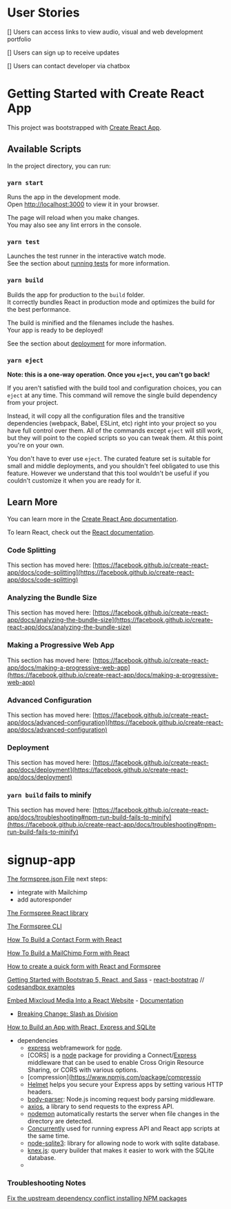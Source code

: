 # User Stories #

[] Users can access links to view audio, visual and web development portfolio

[] Users can sign up to receive updates 

[] Users can contact developer via chatbox


# Getting Started with Create React App

This project was bootstrapped with [Create React App](https://github.com/facebook/create-react-app).

## Available Scripts

In the project directory, you can run:

### `yarn start`

Runs the app in the development mode.\
Open [http://localhost:3000](http://localhost:3000) to view it in your browser.

The page will reload when you make changes.\
You may also see any lint errors in the console.

### `yarn test`

Launches the test runner in the interactive watch mode.\
See the section about [running tests](https://facebook.github.io/create-react-app/docs/running-tests) for more information.

### `yarn build`

Builds the app for production to the `build` folder.\
It correctly bundles React in production mode and optimizes the build for the best performance.

The build is minified and the filenames include the hashes.\
Your app is ready to be deployed!

See the section about [deployment](https://facebook.github.io/create-react-app/docs/deployment) for more information.

### `yarn eject`

**Note: this is a one-way operation. Once you `eject`, you can't go back!**

If you aren't satisfied with the build tool and configuration choices, you can `eject` at any time. This command will remove the single build dependency from your project.

Instead, it will copy all the configuration files and the transitive dependencies (webpack, Babel, ESLint, etc) right into your project so you have full control over them. All of the commands except `eject` will still work, but they will point to the copied scripts so you can tweak them. At this point you're on your own.

You don't have to ever use `eject`. The curated feature set is suitable for small and middle deployments, and you shouldn't feel obligated to use this feature. However we understand that this tool wouldn't be useful if you couldn't customize it when you are ready for it.

## Learn More

You can learn more in the [Create React App documentation](https://facebook.github.io/create-react-app/docs/getting-started).

To learn React, check out the [React documentation](https://reactjs.org/).

### Code Splitting

This section has moved here: [https://facebook.github.io/create-react-app/docs/code-splitting](https://facebook.github.io/create-react-app/docs/code-splitting)

### Analyzing the Bundle Size

This section has moved here: [https://facebook.github.io/create-react-app/docs/analyzing-the-bundle-size](https://facebook.github.io/create-react-app/docs/analyzing-the-bundle-size)

### Making a Progressive Web App

This section has moved here: [https://facebook.github.io/create-react-app/docs/making-a-progressive-web-app](https://facebook.github.io/create-react-app/docs/making-a-progressive-web-app)

### Advanced Configuration

This section has moved here: [https://facebook.github.io/create-react-app/docs/advanced-configuration](https://facebook.github.io/create-react-app/docs/advanced-configuration)

### Deployment

This section has moved here: [https://facebook.github.io/create-react-app/docs/deployment](https://facebook.github.io/create-react-app/docs/deployment)

### `yarn build` fails to minify

This section has moved here: [https://facebook.github.io/create-react-app/docs/troubleshooting#npm-run-build-fails-to-minify](https://facebook.github.io/create-react-app/docs/troubleshooting#npm-run-build-fails-to-minify)
# signup-app


[The formspree.json File](https://help.formspree.io/hc/en-us/articles/360053906373)
next steps: 
- integrate with Mailchimp
- add autoresponder 

[The Formspree React library](https://help.formspree.io/hc/en-us/articles/360055613373-The-Formspree-React-library)

[The Formspree CLI](https://help.formspree.io/hc/en-us/articles/360053819114)

[How To Build a Contact Form with React](https://help.formspree.io/hc/en-us/articles/360053108134-How-To-Build-a-Contact-Form-with-React)


[How To Build a MailChimp Form with React](https://help.formspree.io/hc/en-us/articles/360053124374-How-To-Build-a-MailChimp-Form-with-React)

[How to create a quick form with React and Formspree](https://javascript.plainenglish.io/explainlikeim5-2-how-to-create-a-form-with-react-and-formspree-easy-5510947e6b88)

[Getting Started with Bootstrap 5, React, and Sass](https://designmodo.com/bootstrap-react-sass/)
    - [react-bootstrap](https://react-bootstrap.github.io/getting-started/introduction/) // [codesandbox examples](https://github.com/react-bootstrap/code-sandbox-examples/blob/master/README.md)

[Embed Mixcloud Media Into a React Website](https://coderrocketfuel.com/article/embed-mixcloud-media-into-a-react-website)
    - [Documentation](https://github.com/CookPete/react-player)
    
- [Breaking Change: Slash as Division](https://sass-lang.com/documentation/breaking-changes/slash-div)

[How to Build an App with React, Express and SQLite](https://blog.alexdevero.com/react-express-sqlite-app/)
- dependencies 
    - [express](https://www.npmjs.com/package/express) webframework for [node](https://nodejs.org/en/).
    - [CORS] is a [node](https://nodejs.org/en/) package for providing a Connect/[Express](https://www.npmjs.com/package/express) middleware that can be used to enable Cross Origin Resource Sharing, or CORS with various options.
    - [compression](https://www.npmjs.com/package/compressio
    - [Helmet](https://www.npmjs.com/package/helmet) helps you secure your Express apps by setting various HTTP headers.
    - [body-parser](https://www.npmjs.com/package/body-parser): Node.js incoming request body parsing middleware. 
    - [axios](https://www.npmjs.com/package/axios), a library to send requests to the express API.
    - [nodemon](https://www.npmjs.com/package/nodemon) automatically restarts the server when file changes in the directory are detected.
    - [Concurrently](https://www.npmjs.com/package/concurrently) used for running express API and React app scripts at the same time. 
    - [node-sqlite3](https://www.npmjs.com/package/sqlite3): library for allowing node to work with sqlite database.
    - [knex.js](https://www.npmjs.com/package/knex): query builder that makes it easier to work with the SQLite database.
    - 

### Troubleshooting Notes ### 
[Fix the upstream dependency conflict installing NPM packages](https://stackoverflow.com/a/64987777/13978364)